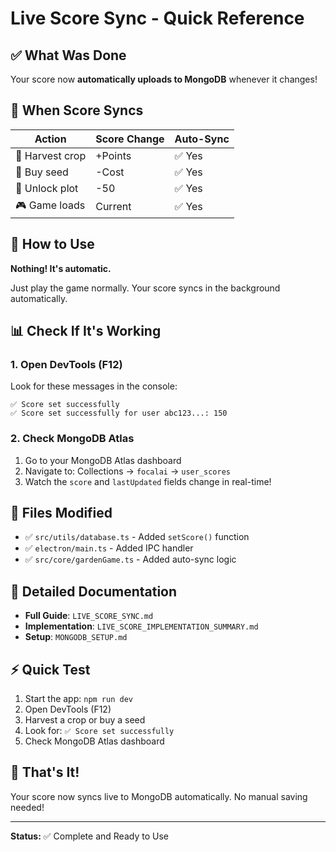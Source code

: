 # Live Score Sync - Quick Reference

## ✅ What Was Done

Your score now **automatically uploads to MongoDB** whenever it changes!

## 🎯 When Score Syncs

| Action          | Score Change | Auto-Sync |
| --------------- | ------------ | --------- |
| 🌱 Harvest crop | +Points      | ✅ Yes    |
| 🌾 Buy seed     | -Cost        | ✅ Yes    |
| 🏡 Unlock plot  | -50          | ✅ Yes    |
| 🎮 Game loads   | Current      | ✅ Yes    |

## 🚀 How to Use

**Nothing! It's automatic.**

Just play the game normally. Your score syncs in the background automatically.

## 📊 Check If It's Working

### 1. Open DevTools (F12)

Look for these messages in the console:

```
✅ Score set successfully
✅ Score set successfully for user abc123...: 150
```

### 2. Check MongoDB Atlas

1. Go to your MongoDB Atlas dashboard
2. Navigate to: Collections → `focalai` → `user_scores`
3. Watch the `score` and `lastUpdated` fields change in real-time!

## 🔧 Files Modified

-   ✅ `src/utils/database.ts` - Added `setScore()` function
-   ✅ `electron/main.ts` - Added IPC handler
-   ✅ `src/core/gardenGame.ts` - Added auto-sync logic

## 📖 Detailed Documentation

-   **Full Guide**: `LIVE_SCORE_SYNC.md`
-   **Implementation**: `LIVE_SCORE_IMPLEMENTATION_SUMMARY.md`
-   **Setup**: `MONGODB_SETUP.md`

## ⚡ Quick Test

1. Start the app: `npm run dev`
2. Open DevTools (F12)
3. Harvest a crop or buy a seed
4. Look for: `✅ Score set successfully`
5. Check MongoDB Atlas dashboard

## 🎉 That's It!

Your score now syncs live to MongoDB automatically. No manual saving needed!

---

**Status:** ✅ Complete and Ready to Use
